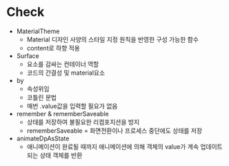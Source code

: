 # Check
* MaterialTheme
  - Material 디자인 사양의 스타일 지정 원칙을 반영한 구성 가능한 함수
  - content로 하향 적용
* Surface
  - 요소를 감싸는 컨테이너 역할
  - 코드의 간결성 및 material요소
* by 
  - 속성위임
  - 코틀린 문법
  - 매번 .value값을 입력할 필요가 없음
* remember & rememberSaveable
  - 상태를 저장하여 불필요한 리컴포지션을 방지
  - rememberSaveable = 화면전환이나 프로세스 중단에도 상태를 저장
* animateDpAsState
  - 애니메이션이 완료될 때까지 애니메이션에 의해 객체의 value가 계속 업데이트되는 상태 객체를 반환

